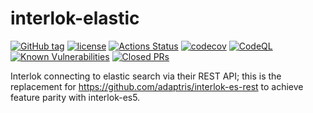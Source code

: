 # interlok-elastic

[![GitHub tag](https://img.shields.io/github/tag/adaptris/interlok-elastic.svg)](https://github.com/adaptris/interlok-elastic/tags)
[![license](https://img.shields.io/github/license/adaptris/interlok-elastic.svg)](https://github.com/adaptris/interlok-elastic/blob/develop/LICENSE)
[![Actions Status](https://github.com/adaptris/interlok-elastic/actions/workflows/gradle-publish.yml/badge.svg)](https://github.com/adaptris/interlok-elastic/actions)
[![codecov](https://codecov.io/gh/adaptris/interlok-elastic/branch/develop/graph/badge.svg)](https://codecov.io/gh/adaptris/interlok-elastic)
[![CodeQL](https://github.com/adaptris/interlok-elastic/workflows/CodeQL/badge.svg)](https://github.com/adaptris/interlok-elastic/security/code-scanning)
[![Known Vulnerabilities](https://snyk.io/test/github/adaptris/interlok-elastic/badge.svg?targetFile=build.gradle)](https://snyk.io/test/github/adaptris/interlok-elastic?targetFile=build.gradle)
[![Closed PRs](https://img.shields.io/github/issues-pr-closed/adaptris/interlok-elastic)](https://github.com/adaptris/interlok-elastic/pulls?q=is%3Apr+is%3Aclosed)

Interlok connecting to elastic search via their REST API; this is the replacement for https://github.com/adaptris/interlok-es-rest to achieve feature parity with interlok-es5.
